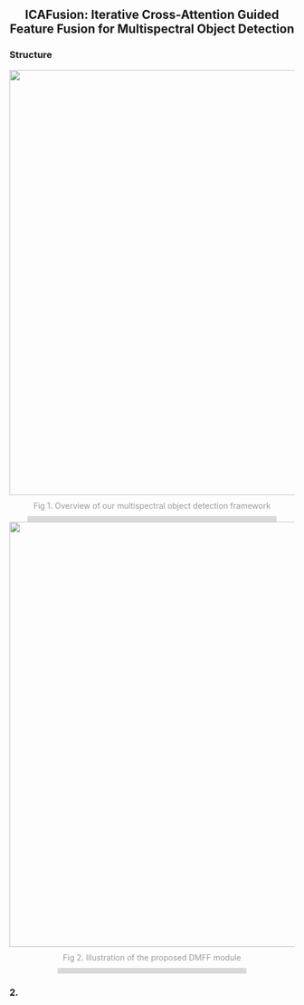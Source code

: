 ## <div align="center">ICAFusion: Iterative Cross-Attention Guided Feature Fusion for Multispectral Object Detection</div>

### Structure
<div align="center">
  <img src="https://github.com/chanchanchan97/ICAFusion/assets/39607836/05a71809-0182-487d-9013-442497a996fd" width="750px">
  <div style="color:orange; border-bottom: 10px solid #d9d9d9; display: inline-block; color: #999; padding: 10px;"> Fig 1. Overview of our multispectral object detection framework </div>
</div>

<div align="center">
  <img src="https://github.com/chanchanchan97/ICAFusion/assets/39607836/b82ba614-22da-421c-89e9-53d6d535ee36" width="750px">
  <div style="color:orange; border-bottom: 10px solid #d9d9d9; display: inline-block; color: #999; padding: 10px;"> Fig 2. Illustration of the proposed DMFF module </div>
</div>


### 2. 
